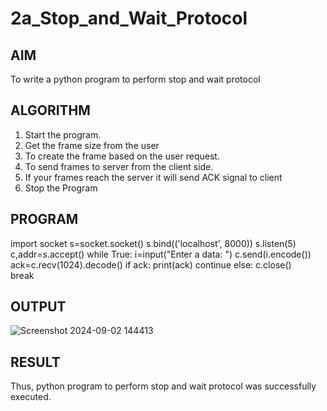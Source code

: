# 2a_Stop_and_Wait_Protocol
## AIM 
To write a python program to perform stop and wait protocol
## ALGORITHM
1. Start the program.
2. Get the frame size from the user
3. To create the frame based on the user request.
4. To send frames to server from the client side.
5. If your frames reach the server it will send ACK signal to client
6. Stop the Program
## PROGRAM
import socket
s=socket.socket()
s.bind(('localhost', 8000))
s.listen(5)
c,addr=s.accept()
while True:
    i=input("Enter a data: ")
    c.send(i.encode())
    ack=c.recv(1024).decode()
    if ack:
        print(ack)
        continue
    else:
        c.close()   
        break

## OUTPUT
![Screenshot 2024-09-02 144413](https://github.com/user-attachments/assets/6373e65f-97bd-42e8-87e2-6f6d54dd27ed)

## RESULT
Thus, python program to perform stop and wait protocol was successfully executed.
